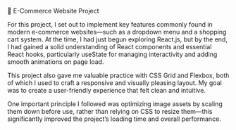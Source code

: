 🛒 E-Commerce Website Project

For this project, I set out to implement key features commonly found in modern e-commerce websites—such as a dropdown menu and a shopping cart system. At the time, I had just begun exploring React.js, but by the end, I had gained a solid understanding of React components and essential React hooks, particularly useState for managing interactivity and adding smooth animations on page load.

This project also gave me valuable practice with CSS Grid and Flexbox, both of which I used to craft a responsive and visually pleasing layout. My goal was to create a user-friendly experience that felt clean and intuitive.

One important principle I followed was optimizing image assets by scaling them down before use, rather than relying on CSS to resize them—this significantly improved the project’s loading time and overall performance.
